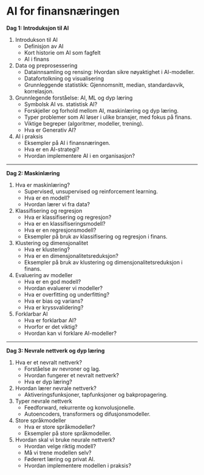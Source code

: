 # AI for finansnæringen

**Dag 1: Introduksjon til AI**
1. Introdukson til AI
	- Definisjon av AI
	- Kort historie om AI som fagfelt
	- AI i finans
2. Data og preprosessering
	- Datainnsamling og rensing: Hvordan sikre nøyaktighet i AI-modeller. 
	- Datafortolkning og visualisering
    - Grunnleggende statistikk: Gjennomsnitt, median, standardavvik, korrelasjon.
3. Grunnlegende forståelse: AI, ML og dyp læring
    - Symbolsk AI vs. statistisk AI?
	- Forskjeller og forhold mellom AI, maskinlæring og dyp læring.
	- Typer problemer som AI løser i ulike bransjer, med fokus på finans.
	- Viktige begreper (algoritmer, modeller, trening).
    - Hva er Generativ AI?
4. AI i praksis
    - Eksempler på AI i finansnæringen.
    - Hva er en AI-strategi?
    - Hvordan implementere AI i en organisasjon?
----------------
	
**Dag 2: Maskinlæring**
1. Hva er maskinlæring?
    - Supervised, unsupervised og reinforcement learning.
    - Hva er en modell?
    - Hvordan lærer vi fra data?
2. Klassifisering og regresjon
    - Hva er klassifisering og regresjon?
    - Hva er en klassifiseringsmodell?
    - Hva er en regresjonsmodell?
    - Eksempler på bruk av klassifisering og regresjon i finans.
3. Klustering og dimensjonalitet
    - Hva er klustering?
    - Hva er en dimensjonalitetsreduksjon?
    - Eksempler på bruk av klustering og dimensjonalitetsreduksjon i finans.
4. Evaluering av modeller
    - Hva er en god modell?
    - Hvordan evaluerer vi modeller?
    - Hva er overfitting og underfitting?
    - Hva er bias og varians?
    - Hva er kryssvalidering?    
5. Forklarbar AI
    - Hva er forklarbar AI?
    - Hvorfor er det viktig?
    - Hvordan kan vi forklare AI-modeller?

----------------

**Dag 3: Nevrale nettverk og dyp læring** 
1. Hva er et nevralt nettverk? 
    - Forståelse av nevroner og lag.
    - Hvordan fungerer et nevralt nettverk?
    - Hva er dyp læring?
2. Hvordan lærer nevrale nettverk?
    - Aktiveringsfunksjoner, tapfunksjoner og bakpropagering.
3. Typer nevrale nettverk
    - Feedforward, rekurrente og konvolusjonelle.
    - Autoencoders, transformers og difusjonsmodeller.
4. Store språkmodeller
    - Hva er store språkmodeller?
    - Eksempler på store språkmodeller.
5. Hvordan skal vi bruke neurale nettverk?
    - Hvordan velge riktig modell?
    - Må vi trene modellen selv?
    - Føderert læring og privat AI.
    - Hvordan implementere modellen i praksis?


